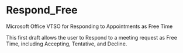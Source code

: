 # Respond_Free
Microsoft Office VTSO for Responding to Appointments as Free Time

This first draft allows the user to Respond to a meeting request as Free Time, including Accepting, Tentative, and Decline.
